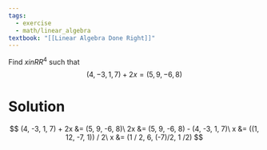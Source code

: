 ```yaml
---
tags:
  - exercise
  - math/linear_algebra
textbook: "[[Linear Algebra Done Right]]"
---
```

Find $x in RR^4$ such that$$
(4, -3, 1, 7) + 2x = (5, 9, -6, 8)
$$
# Solution
$$
(4, -3, 1, 7) + 2x &= (5, 9, -6, 8)\
2x &= (5, 9, -6, 8) - (4, -3, 1, 7)\
x &= ((1, 12, -7, 1)) / 2\
x &= (1 / 2, 6, (-7)/2, 1 /2)
$$
